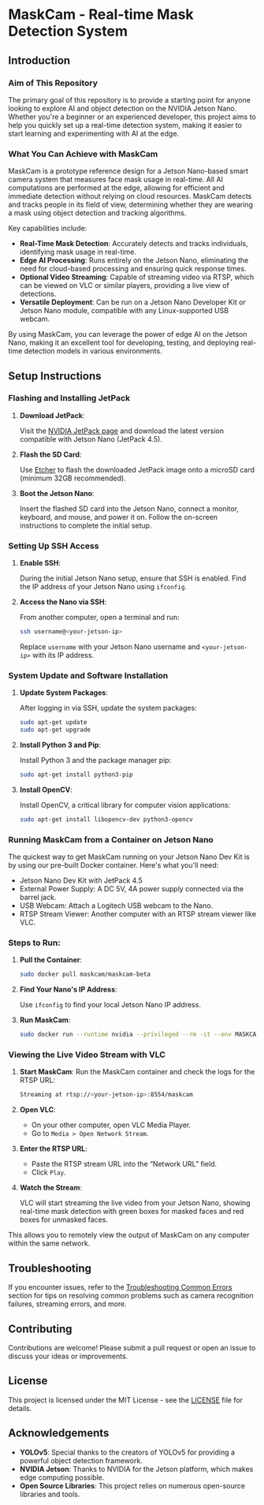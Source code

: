 
# MaskCam - Real-time Mask Detection System

## Introduction

### Aim of This Repository

The primary goal of this repository is to provide a starting point for anyone looking to explore AI and object detection on the NVIDIA Jetson Nano. Whether you're a beginner or an experienced developer, this project aims to help you quickly set up a real-time detection system, making it easier to start learning and experimenting with AI at the edge.

### What You Can Achieve with MaskCam

MaskCam is a prototype reference design for a Jetson Nano-based smart camera system that measures face mask usage in real-time. All AI computations are performed at the edge, allowing for efficient and immediate detection without relying on cloud resources. MaskCam detects and tracks people in its field of view, determining whether they are wearing a mask using object detection and tracking algorithms.

Key capabilities include:

- **Real-Time Mask Detection**: Accurately detects and tracks individuals, identifying mask usage in real-time.
- **Edge AI Processing**: Runs entirely on the Jetson Nano, eliminating the need for cloud-based processing and ensuring quick response times.
- **Optional Video Streaming**: Capable of streaming video via RTSP, which can be viewed on VLC or similar players, providing a live view of detections.
- **Versatile Deployment**: Can be run on a Jetson Nano Developer Kit or Jetson Nano module, compatible with any Linux-supported USB webcam.

By using MaskCam, you can leverage the power of edge AI on the Jetson Nano, making it an excellent tool for developing, testing, and deploying real-time detection models in various environments.

## Setup Instructions

### Flashing and Installing JetPack

1. **Download JetPack**:

   Visit the [NVIDIA JetPack page](https://developer.nvidia.com/embedded/jetpack) and download the latest version compatible with Jetson Nano (JetPack 4.5).

2. **Flash the SD Card**:

   Use [Etcher](https://www.balena.io/etcher/) to flash the downloaded JetPack image onto a microSD card (minimum 32GB recommended).

3. **Boot the Jetson Nano**:

   Insert the flashed SD card into the Jetson Nano, connect a monitor, keyboard, and mouse, and power it on.
   Follow the on-screen instructions to complete the initial setup.

### Setting Up SSH Access

1. **Enable SSH**:

   During the initial Jetson Nano setup, ensure that SSH is enabled.
   Find the IP address of your Jetson Nano using `ifconfig`.

2. **Access the Nano via SSH**:

   From another computer, open a terminal and run:
   ```bash
   ssh username@<your-jetson-ip>
   ```
   Replace `username` with your Jetson Nano username and `<your-jetson-ip>` with its IP address.

### System Update and Software Installation

1. **Update System Packages**:

   After logging in via SSH, update the system packages:
   ```bash
   sudo apt-get update
   sudo apt-get upgrade
   ```

2. **Install Python 3 and Pip**:

   Install Python 3 and the package manager pip:
   ```bash
   sudo apt-get install python3-pip
   ```

3. **Install OpenCV**:

   Install OpenCV, a critical library for computer vision applications:
   ```bash
   sudo apt-get install libopencv-dev python3-opencv
   ```

### Running MaskCam from a Container on Jetson Nano

The quickest way to get MaskCam running on your Jetson Nano Dev Kit is by using our pre-built Docker container. Here's what you'll need:

- Jetson Nano Dev Kit with JetPack 4.5
- External Power Supply: A DC 5V, 4A power supply connected via the barrel jack.
- USB Webcam: Attach a Logitech USB webcam to the Nano.
- RTSP Stream Viewer: Another computer with an RTSP stream viewer like VLC.

### Steps to Run:

1. **Pull the Container**:

   ```bash
   sudo docker pull maskcam/maskcam-beta
   ```

2. **Find Your Nano's IP Address**:

   Use `ifconfig` to find your local Jetson Nano IP address.

3. **Run MaskCam**:

   ```bash
   sudo docker run --runtime nvidia --privileged --rm -it --env MASKCAM_DEVICE_ADDRESS=<your-jetson-ip> -p 1883:1883 -p 8080:8080 -p 8554:8554 maskcam/maskcam-beta
   ```

### Viewing the Live Video Stream with VLC

1. **Start MaskCam**: Run the MaskCam container and check the logs for the RTSP URL:

   ```bash
   Streaming at rtsp://<your-jetson-ip>:8554/maskcam
   ```

2. **Open VLC**:

   - On your other computer, open VLC Media Player.
   - Go to `Media > Open Network Stream`.

3. **Enter the RTSP URL**:

   - Paste the RTSP stream URL into the “Network URL” field.
   - Click `Play`.

4. **Watch the Stream**:

   VLC will start streaming the live video from your Jetson Nano, showing real-time mask detection with green boxes for masked faces and red boxes for unmasked faces.

This allows you to remotely view the output of MaskCam on any computer within the same network.

## Troubleshooting

If you encounter issues, refer to the [Troubleshooting Common Errors](https://github.com/bdtinc/maskcam/blob/main/README.md#troubleshooting-common-errors) section for tips on resolving common problems such as camera recognition failures, streaming errors, and more.

## Contributing

Contributions are welcome! Please submit a pull request or open an issue to discuss your ideas or improvements.

## License

This project is licensed under the MIT License - see the [LICENSE](LICENSE) file for details.

## Acknowledgements

- **YOLOv5**: Special thanks to the creators of YOLOv5 for providing a powerful object detection framework.
- **NVIDIA Jetson**: Thanks to NVIDIA for the Jetson platform, which makes edge computing possible.
- **Open Source Libraries**: This project relies on numerous open-source libraries and tools.
